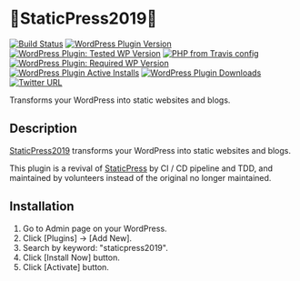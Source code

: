 # 🗽StaticPress2019🗿

[![Build Status](https://travis-ci.org/yukihiko-shinoda/staticpress2019.svg?branch=master)](https://travis-ci.org/yukihiko-shinoda/staticpress2019)
[![WordPress Plugin Version](https://img.shields.io/wordpress/plugin/v/staticpress2019)](https://wordpress.org/plugins/staticpress2019/)
[![WordPress Plugin: Tested WP Version](https://img.shields.io/wordpress/plugin/tested/staticpress2019)](https://travis-ci.org/yukihiko-shinoda/staticpress2019)
[![PHP from Travis config](https://img.shields.io/travis/php-v/yukihiko-shinoda/staticpress2019/master)](https://travis-ci.org/yukihiko-shinoda/staticpress2019)
[![WordPress Plugin: Required WP Version](https://img.shields.io/wordpress/plugin/wp-version/staticpress2019)](https://travis-ci.org/yukihiko-shinoda/staticpress2019)
[![WordPress Plugin Active Installs](https://img.shields.io/wordpress/plugin/installs/staticpress2019)](https://wordpress.org/plugins/staticpress2019/advanced/)
[![WordPress Plugin Downloads](https://img.shields.io/wordpress/plugin/dm/staticpress2019)](https://wordpress.org/plugins/staticpress2019/advanced/)
[![Twitter URL](https://img.shields.io/twitter/url?style=social&url=https%3A%2F%2Fgithub.com%2Fyukihiko-shinoda%2Fstaticpress2019)](http://twitter.com/share?text=StaticPress2019&url=https://github.com/yukihiko-shinoda/staticpress2019&hashtags=staticpress)

Transforms your WordPress into static websites and blogs.

## Description

[StaticPress2019](https://wordpress.org/plugins/staticpress2019/) transforms your WordPress into static websites and blogs.

This plugin is a revival of [StaticPress](https://wordpress.org/plugins/staticpress/) by CI / CD pipeline and TDD, and maintained by volunteers instead of the original no longer maintained.

## Installation

1. Go to Admin page on your WordPress.
2. Click [Plugins] -> [Add New].
3. Search by keyword: "staticpress2019".
4. Click [Install Now] button.
5. Click [Activate] button.

